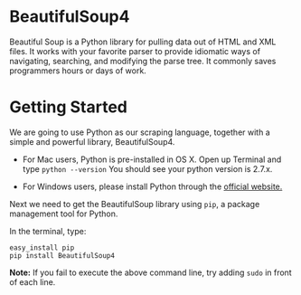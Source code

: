 # BeautifulSoup4
Beautiful Soup is a Python library for pulling data out of HTML and XML files. It works with your favorite parser to provide idiomatic ways of navigating, searching, and modifying the parse tree. It commonly saves programmers hours or days of work.

# Getting Started
We are going to use Python as our scraping language, together with a simple and powerful library, BeautifulSoup4.

- For Mac users, Python is pre-installed in OS X. Open up Terminal and type `python --version` You should see your python version is 2.7.x.

- For Windows users, please install Python through the [official website.](https://www.python.org/downloads/)

Next we need to get the BeautifulSoup library using `pip`, a package management tool for Python.

In the terminal, type:

    easy_install pip
    pip install BeautifulSoup4
    
<b>Note:</b> If you fail to execute the above command line, try adding `sudo` in front of each line.